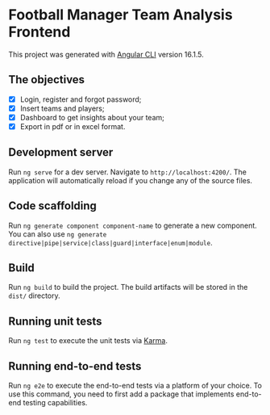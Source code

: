 # Football Manager Team Analysis Frontend

This project was generated with [Angular CLI](https://github.com/angular/angular-cli) version 16.1.5.

## The objectives

- [x] Login, register and forgot password;
- [x] Insert teams and players;
- [x] Dashboard to get insights about your team;
- [x] Export in pdf or in excel format.

## Development server

Run `ng serve` for a dev server. Navigate to `http://localhost:4200/`. The application will automatically reload if you change any of the source files.

## Code scaffolding

Run `ng generate component component-name` to generate a new component. You can also use `ng generate directive|pipe|service|class|guard|interface|enum|module`.

## Build

Run `ng build` to build the project. The build artifacts will be stored in the `dist/` directory.

## Running unit tests

Run `ng test` to execute the unit tests via [Karma](https://karma-runner.github.io).

## Running end-to-end tests

Run `ng e2e` to execute the end-to-end tests via a platform of your choice. To use this command, you need to first add a package that implements end-to-end testing capabilities.
